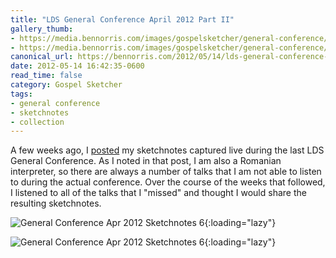 ```yaml
---
title: "LDS General Conference April 2012 Part II"
gallery_thumb: 
- https://media.bennorris.com/images/gospelsketcher/general-conference/apr-2012/apr-2012-01-sat-am-02.jpg
- https://media.bennorris.com/images/gospelsketcher/general-conference/apr-2012/apr-2012-02-sat-pm-02.jpg
canonical_url: https://bennorris.com/2012/05/14/lds-general-conference-april-2012-part-ii
date: 2012-05-14 16:42:35-0600
read_time: false
category: Gospel Sketcher
tags:
- general conference
- sketchnotes
- collection
---
```


A few weeks ago, I <a title="LDS General Conference April 2012" href="https://bennorris.com/2012/04/05/lds-general-conference">posted</a> my sketchnotes captured live during the last LDS General Conference. As I noted in that post, I am also a Romanian interpreter, so there are always a number of talks that I am not able to listen to during the actual conference. Over the course of the weeks that followed, I listened to all of the talks that I "missed" and thought I would share the resulting sketchnotes.

![General Conference Apr 2012 Sketchnotes 6](https://media.bennorris.com/images/gospelsketcher/general-conference/apr-2012/apr-2012-01-sat-am-02.jpg){:loading="lazy"}

![General Conference Apr 2012 Sketchnotes 6](https://media.bennorris.com/images/gospelsketcher/general-conference/apr-2012/apr-2012-02-sat-pm-02.jpg){:loading="lazy"}
